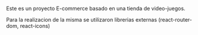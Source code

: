 Este es un proyecto E-commerce basado en una tienda de video-juegos.

Para la realizacion de la misma se utilizaron librerias externas (react-router-dom, react-icons)